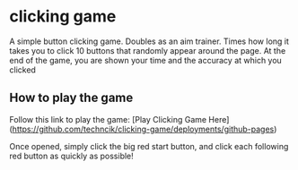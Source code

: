 # clicking game
A simple button clicking game. Doubles as an aim trainer.
Times how long it takes you to click 10 buttons that randomly appear around the page. 
At the end of the game, you are shown your time and the accuracy at which you clicked

## How to play the game
Follow this link to play the game: 
 [Play Clicking Game Here] (https://github.com/techncik/clicking-game/deployments/github-pages)

Once opened, simply click the big red start button, and click each following red button as quickly as possible!


